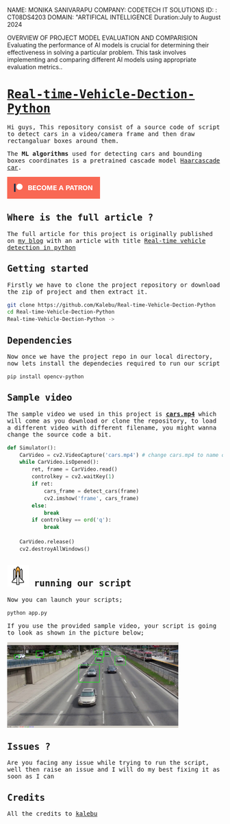 NAME: MONIKA SANIVARAPU 
COMPANY: CODETECH IT SOLUTIONS 
ID: : CT08DS4203 
DOMAIN: "ARTIFICAL INTELLIGENCE 
Duration:July to August 2024

OVERVIEW OF PROJECT MODEL EVALUATION AND COMPARISION Evaluating the performance of AI models is crucial for determining their effectiveness in solving a particular problem. This task involves implementing and comparing different AI models using appropriate evaluation metrics..




<samp>
    
# [Real-time-Vehicle-Dection-Python](https://kalebujordan.dev/real-time-vehicle-detection-using-python/)

Hi guys, This repository consist of a source code of script to detect cars in a video/camera frame and then draw rectangaluar boxes around them.

The **ML algorithms** used for detecting cars and bounding boxes coordinates is a pretrained cascade model [Haarcascade car](https://github.com/Kalebu/Real-time-Vehicle-Dection-Python/blob/master/haarcascade_car.xml).

[![Become a patron](pictures/become_a_patron_button.png)](https://www.patreon.com/kalebujordan)

## Where is the full article ?

The full article for this project is originally published on [my blog](kalebujordan.dev) with an article with title [Real-time vehicle detection in python](https://kalebujordan.dev/real-time-vehicle-detection-using-python/)

## Getting started

Firstly we have to clone the project repository or download the zip of project and then extract it.

```bash
git clone https://github.com/Kalebu/Real-time-Vehicle-Dection-Python
cd Real-time-Vehicle-Dection-Python
Real-time-Vehicle-Dection-Python ->
```

## Dependencies

Now once we have the project repo in our local directory, now lets install the dependecies required to run our script

```bash
pip install opencv-python
```

## Sample video

The sample video we used in this project is [**cars.mp4**](https://github.com/Kalebu/Real-time-Vehicle-Dection-Python/blob/master/cars.mp4) which will come as you download or clone the repository, to load a different video with different filename, you might wanna change the source code a bit.

```python
def Simulator():
    CarVideo = cv2.VideoCapture('cars.mp4') # change cars.mp4 to name of your vidoe
    while CarVideo.isOpened():
        ret, frame = CarVideo.read()
        controlkey = cv2.waitKey(1)
        if ret:        
            cars_frame = detect_cars(frame)
            cv2.imshow('frame', cars_frame)
        else:
            break
        if controlkey == ord('q'):
            break

    CarVideo.release()
    cv2.destroyAllWindows()

```

## **[<img src="./pictures/rocket.png" width="50" height="50"/>](./pictures/rocket.png) running our script**

Now you can launch your scripts;

```bash
python app.py 
```

If you use the provided sample video, your script is going to look as shown in the picture below;

<img src="sample.png" alt="drawing" width="400" height="200"/>

## Issues ?

Are you facing any issue while trying to run the script, well then raise an issue and I will do my best fixing it as soon as I can

## Credits

All the credits to [kalebu](github.com/kalebu)
